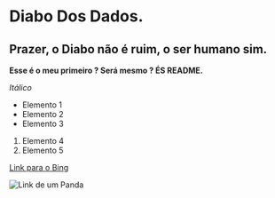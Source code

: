 # Diabo Dos Dados.
## Prazer, o Diabo não é ruim, o ser humano sim.

**Esse é o meu primeiro ? Será mesmo ? ÉS README.**

*Itálico*

- Elemento 1
- Elemento 2
- Elemento 3

1) Elemento 4
2) Elemento 5

[Link para o Bing](https://www.bing.com/)

![Link de um Panda](https://th.bing.com/th/id/R.f845795458544a65ba215ef9c5abd09d?rik=%2f6d7eb3WRqB4TA&pid=ImgRaw&r=0)